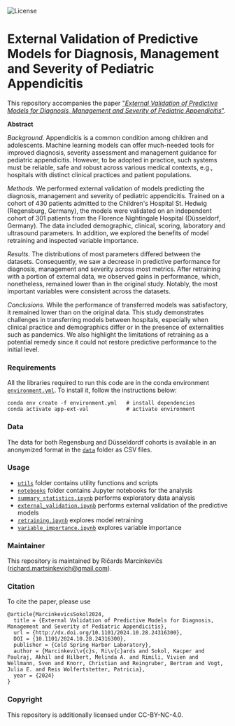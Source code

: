 ![License](https://img.shields.io/static/v1?label=license&message=CC-BY-NC-4.0&color=green)

# External Validation of Predictive Models for Diagnosis, Management and Severity of Pediatric Appendicitis

This repository accompanies the paper ["*External Validation of Predictive Models for Diagnosis, Management and Severity of Pediatric Appendicitis*"](https://doi.org/10.1101/2024.10.28.24316300).

**Abstract**

*Background.* Appendicitis is a common condition among children and adolescents. Machine learning models can offer much-needed tools for improved diagnosis, severity assessment and management guidance for pediatric appendicitis. However, to be adopted in practice, such systems must be reliable, safe and robust across various medical contexts, e.g., hospitals with distinct clinical practices and patient populations.

*Methods.* We performed external validation of models predicting the diagnosis, management and severity of pediatric appendicitis. Trained on a cohort of 430 patients admitted to the Children's Hospital St. Hedwig (Regensburg, Germany), the models were validated on an independent cohort of 301 patients from the Florence Nightingale Hospital (Düsseldorf, Germany). The data included demographic, clinical, scoring, laboratory and ultrasound parameters. In addition, we explored the benefits of model retraining and inspected variable importance.

*Results.* The distributions of most parameters differed between the datasets. Consequently, we saw a decrease in predictive performance for diagnosis, management and severity across most metrics. After retraining with a portion of external data, we observed gains in performance, which, nonetheless, remained lower than in the original study. Notably, the most important variables were consistent across the datasets.

*Conclusions.* While the performance of transferred models was satisfactory, it remained lower than on the original data. This study demonstrates challenges in transferring models between hospitals, especially when clinical practice and demographics differ or in the presence of externalities such as pandemics. We also highlight the limitations of retraining as a potential remedy since it could not restore predictive performance to the initial level.

### Requirements

All the libraries required to run this code are in the conda environment [`environment.yml`](environment.yml). To install it, follow the instructions below:
```
conda env create -f environment.yml   # install dependencies
conda activate app-ext-val            # activate environment
```

### Data

The data for both Regensburg and Düsseldordf cohorts is available in an anonymized format in the [`data`](data) folder as CSV files.

### Usage

- [`utils`](utils) folder contains utility functions and scripts
- [`notebooks`](notebooks) folder contains Jupyter notebooks for the analysis
- [`summary_statistics.ipynb`](notebooks/summary_statistics.ipynb) performs exploratory data analysis
- [`external_validation.ipynb`](notebooks/external_validation.ipynb) performs external validation of the predictive models
- [`retraining.ipynb`](notebooks/retraining.ipynb) explores model retraining
- [`variable_importance.ipynb`](notebooks/variable_importance.ipynb) explores variable importance

### Maintainer 

This repository is maintained by Ričards Marcinkevičs ([richard.martsinkevich@gmail.com](mailto:richard.martsinkevich@gmail.com)).

### Citation

To cite the paper, please use
```
@article{MarcinkevicsSokol2024,
  title = {External Validation of Predictive Models for Diagnosis, Management and Severity of Pediatric Appendicitis},
  url = {http://dx.doi.org/10.1101/2024.10.28.24316300},
  DOI = {10.1101/2024.10.28.24316300},
  publisher = {Cold Spring Harbor Laboratory},
  author = {Marcinkevi\v{c}s, Ri\v{c}ards and Sokol, Kacper and Paulraj, Akhil and Hilbert, Melinda A. and Rimili, Vivien and Wellmann, Sven and Knorr, Christian and Reingruber, Bertram and Vogt, Julia E. and Reis Wolfertstetter, Patricia},
  year = {2024}
}
```

### Copyright

This repository is additionally licensed under CC-BY-NC-4.0.
